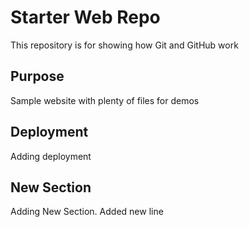 # Starter Web Repo

This repository is for showing how Git and GitHub work

## Purpose

Sample website with plenty of files for demos

## Deployment
Adding deployment

## New Section
Adding New Section.
Added new line